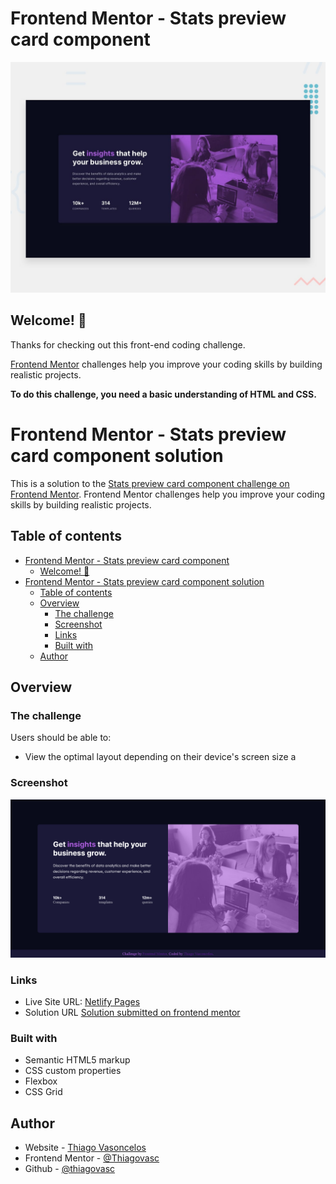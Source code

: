 # Frontend Mentor - Stats preview card component

![Design preview for the Stats preview card component coding challenge](./design/desktop-preview.jpg)

## Welcome! 👋

Thanks for checking out this front-end coding challenge.

[Frontend Mentor](https://www.frontendmentor.io) challenges help you improve your coding skills by building realistic projects.

**To do this challenge, you need a basic understanding of HTML and CSS.**
# Frontend Mentor - Stats preview card component solution

This is a solution to the [Stats preview card component challenge on Frontend Mentor](https://www.frontendmentor.io/challenges/stats-preview-card-component-8JqbgoU62). Frontend Mentor challenges help you improve your coding skills by building realistic projects. 

## Table of contents

- [Frontend Mentor - Stats preview card component](#frontend-mentor---stats-preview-card-component)
  - [Welcome! 👋](#welcome-)
- [Frontend Mentor - Stats preview card component solution](#frontend-mentor---stats-preview-card-component-solution)
  - [Table of contents](#table-of-contents)
  - [Overview](#overview)
    - [The challenge](#the-challenge)
    - [Screenshot](#screenshot)
    - [Links](#links)
    - [Built with](#built-with)
  - [Author](#author)

## Overview

### The challenge

Users should be able to:

- View the optimal layout depending on their device's screen size
a
### Screenshot

![](Challenge03-StatsPreview/design/Screenshot-Stats-preview-card-component.png)

### Links

  - Live Site URL: [Netlify Pages](https://challenge03-thiagovasc.netlify.app/)
  - Solution URL [Solution submitted on frontend mentor](https://www.frontendmentor.io/solutions/responsive-stats-preview-card-component-using-flexbox-grid-ByQwGvfX5)

### Built with

- Semantic HTML5 markup
- CSS custom properties
- Flexbox
- CSS Grid

## Author

- Website - [Thiago Vasoncelos](https://thiagovasc.github.io/)
- Frontend Mentor - [@Thiagovasc](https://www.frontendmentor.io/profile/thiagovasc)
- Github - [@thiagovasc](https://github.com/Thiagovasc)